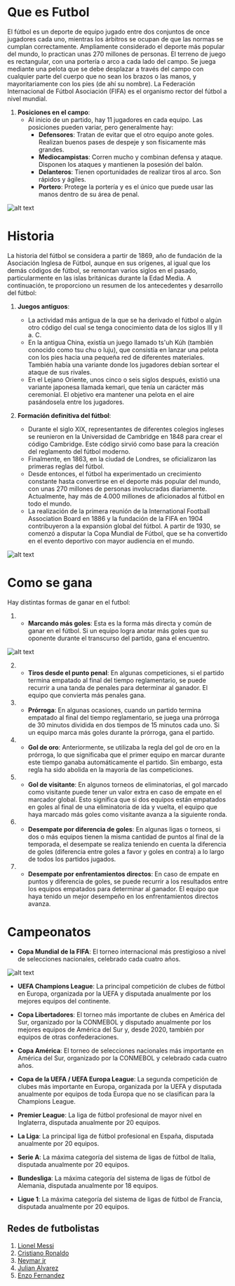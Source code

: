 # Que es Futbol

El fútbol es un deporte de equipo jugado entre dos conjuntos de once jugadores cada uno, mientras los árbitros se ocupan de que las normas se cumplan correctamente. Ampliamente considerado el deporte más popular del mundo, lo practican unas 270 millones de personas. El terreno de juego es rectangular, con una portería o arco a cada lado del campo. Se juega mediante una pelota que se debe desplazar a través del campo con cualquier parte del cuerpo que no sean los brazos o las manos, y mayoritariamente con los pies (de ahí su nombre). La Federación Internacional de Fútbol Asociación (FIFA) es el organismo rector del fútbol a nivel mundial.

1. **Posiciones en el campo**:
   - Al inicio de un partido, hay 11 jugadores en cada equipo. Las posiciones pueden variar, pero generalmente hay:
     - **Defensores**: Tratan de evitar que el otro equipo anote goles. Realizan buenos pases de despeje y son físicamente más grandes.
     - **Mediocampistas**: Corren mucho y combinan defensa y ataque. Disponen los ataques y mantienen la posesión del balón.
     - **Delanteros**: Tienen oportunidades de realizar tiros al arco. Son rápidos y ágiles.
     - **Portero**: Protege la portería y es el único que puede usar las manos dentro de su área de penal.

![alt text](./img/futbol-1.png)

# Historia

La historia del fútbol se considera a partir de 1869, año de fundación de la Asociación Inglesa de Fútbol, aunque en sus orígenes, al igual que los demás códigos de fútbol, se remontan varios siglos en el pasado, particularmente en las islas británicas durante la Edad Media. A continuación, te proporciono un resumen de los antecedentes y desarrollo del fútbol:

1. **Juegos antiguos**:
   - La actividad más antigua de la que se ha derivado el fútbol o algún otro código del cual se tenga conocimiento data de los siglos III y II a. C.
   - En la antigua China, existía un juego llamado ts'uh Kúh (también conocido como tsu chu o luju), que consistía en lanzar una pelota con los pies hacia una pequeña red de diferentes materiales. También había una variante donde los jugadores debían sortear el ataque de sus rivales.
   - En el Lejano Oriente, unos cinco o seis siglos después, existió una variante japonesa llamada kemari, que tenía un carácter más ceremonial. El objetivo era mantener una pelota en el aire pasándosela entre los jugadores.

2. **Formación definitiva del fútbol**:
   - Durante el siglo XIX, representantes de diferentes colegios ingleses se reunieron en la Universidad de Cambridge en 1848 para crear el código Cambridge. Este código sirvió como base para la creación del reglamento del fútbol moderno.
   - Finalmente, en 1863, en la ciudad de Londres, se oficializaron las primeras reglas del fútbol.
   - Desde entonces, el fútbol ha experimentado un crecimiento constante hasta convertirse en el deporte más popular del mundo, con unas 270 millones de personas involucradas diariamente. Actualmente, hay más de 4.000 millones de aficionados al fútbol en todo el mundo.
   - La realización de la primera reunión de la International Football Association Board en 1886 y la fundación de la FIFA en 1904 contribuyeron a la expansión global del fútbol. A partir de 1930, se comenzó a disputar la Copa Mundial de Fútbol, que se ha convertido en el evento deportivo con mayor audiencia en el mundo.

![alt text](./img/futbol-2.png)


# Como se gana

Hay distintas formas de ganar en el futbol: 

1. - **Marcando más goles**: Esta es la forma más directa y común de ganar en el fútbol. Si un equipo logra anotar más goles que su oponente durante el transcurso del partido, gana el encuentro.

![alt text](./img/futbol-3.png)


2. - **Tiros desde el punto penal**: En algunas competiciones, si el partido termina empatado al final del tiempo reglamentario, se puede recurrir a una tanda de penales para determinar al ganador. El equipo que convierta más penales gana.

3. - **Prórroga**: En algunas ocasiones, cuando un partido termina empatado al final del tiempo reglamentario, se juega una prórroga de 30 minutos dividida en dos tiempos de 15 minutos cada uno. Si un equipo marca más goles durante la prórroga, gana el partido.

4. - **Gol de oro**: Anteriormente, se utilizaba la regla del gol de oro en la prórroga, lo que significaba que el primer equipo en marcar durante este tiempo ganaba automáticamente el partido. Sin embargo, esta regla ha sido abolida en la mayoría de las competiciones.

5. - **Gol de visitante**: En algunos torneos de eliminatorias, el gol marcado como visitante puede tener un valor extra en caso de empate en el marcador global. Esto significa que si dos equipos están empatados en goles al final de una eliminatoria de ida y vuelta, el equipo que haya marcado más goles como visitante avanza a la siguiente ronda.

6. - **Desempate por diferencia de goles**: En algunas ligas o torneos, si dos o más equipos tienen la misma cantidad de puntos al final de la temporada, el desempate se realiza teniendo en cuenta la diferencia de goles (diferencia entre goles a favor y goles en contra) a lo largo de todos los partidos jugados.

7. - **Desempate por enfrentamientos directos**: En caso de empate en puntos y diferencia de goles, se puede recurrir a los resultados entre los equipos empatados para determinar al ganador. El equipo que haya tenido un mejor desempeño en los enfrentamientos directos avanza.


# Campeonatos

- **Copa Mundial de la FIFA**: El torneo internacional más prestigioso a nivel de selecciones nacionales, celebrado cada cuatro años.

![alt text](./img/futbol-4.png)

- **UEFA Champions League**: La principal competición de clubes de fútbol en Europa, organizada por la UEFA y disputada anualmente por los mejores equipos del continente.

- **Copa Libertadores**: El torneo más importante de clubes en América del Sur, organizado por la CONMEBOL y disputado anualmente por los mejores equipos de América del Sur y, desde 2020, también por equipos de otras confederaciones.

- **Copa América**: El torneo de selecciones nacionales más importante en América del Sur, organizado por la CONMEBOL y celebrado cada cuatro años.

- **Copa de la UEFA / UEFA Europa League**: La segunda competición de clubes más importante en Europa, organizada por la UEFA y disputada anualmente por equipos de toda Europa que no se clasifican para la Champions League.

- **Premier League**: La liga de fútbol profesional de mayor nivel en Inglaterra, disputada anualmente por 20 equipos.

- **La Liga**: La principal liga de fútbol profesional en España, disputada anualmente por 20 equipos.

- **Serie A**: La máxima categoría del sistema de ligas de fútbol de Italia, disputada anualmente por 20 equipos.

- **Bundesliga**: La máxima categoría del sistema de ligas de fútbol de Alemania, disputada anualmente por 18 equipos.

- **Ligue 1**: La máxima categoría del sistema de ligas de fútbol de Francia, disputada anualmente por 20 equipos.


## Redes de futbolistas

1. [Lionel Messi](https://www.instagram.com/leomessi/)
2. [Cristiano Ronaldo](https://www.instagram.com/cristiano/)
3. [Neymar jr](https://www.instagram.com/neymarjr/)
4. [Julian Alvarez](https://www.instagram.com/juliaanalvarez/)
5. [Enzo Fernandez](https://www.instagram.com/enzojfernandez/)
